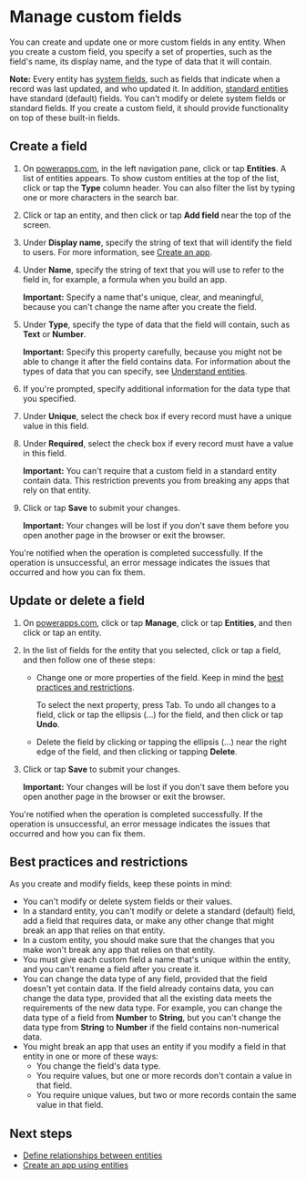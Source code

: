 <properties
	pageTitle="Manage custom fields in an entity | Microsoft PowerApps"
	description="Create, read, update, and delete custom fields in an entity."
	services="powerapps"
	documentationCenter="na"
	authors="robinarh"
	manager="anneta"
	editor=""
	tags=""/>

<tags
   ms.service="powerapps"
   ms.devlang="na"
   ms.topic="article"
   ms.tgt_pltfrm="na"
   ms.workload="na"
   ms.date="10/18/2016"
   ms.author="robinr"/>

# Manage custom fields
You can create and update one or more custom fields in any entity. When you create a custom field, you specify a set of properties, such as the field's name, its display name, and the type of data that it will contain.

**Note:** Every entity has [system fields](data-platform-create-entity.md#system-and-record-title-fields), such as fields that indicate when a record was last updated, and who updated it. In addition, [standard entities](data-platform-intro.md#standard-entities) have standard (default) fields. You can't modify or delete system fields or standard fields. If you create a custom field, it should provide functionality on top of these built-in fields.

## Create a field
1. On [powerapps.com](https://web.powerapps.com),  in the left navigation pane, click or tap **Entities**. A list of entities appears. To show custom entities at the top of the list, click or tap the **Type** column header. You can also filter the list by typing one or more characters in the search bar.
1. Click or tap an entity, and then click or tap **Add field** near the top of the screen.
1. Under **Display name**, specify the string of text that will identify the field to users. For more information, see [Create an app](data-platform-create-app.md).
1. Under **Name**, specify the string of text that you will use to refer to the field in, for example, a formula when you build an app.

	**Important:** Specify a name that's unique, clear, and meaningful, because you can't change the name after you create the field.

1. Under **Type**, specify the type of data that the field will contain, such as **Text** or **Number**.

	**Important:** Specify this property carefully, because you might not be able to change it after the field contains data. For information about the types of data that you can specify, see [Understand entities](data-platform-intro.md#custom-fields).

1. If you're prompted, specify additional information for the data type that you specified.
1. Under **Unique**, select the check box if every record must have a unique value in this field.
1. Under **Required**, select the check box if every record must have a value in this field.

	**Important:** You can't require that a custom field in a standard entity contain data. This restriction prevents you from breaking any apps that rely on that entity.

1. Click or tap **Save** to submit your changes.

	**Important:** Your changes will be lost if you don't save them before you open another page in the browser or exit the browser.

You're notified when the operation is completed successfully. If the operation is unsuccessful, an error message indicates the issues that occurred and how you can fix them.

## Update or delete a field
1. On [powerapps.com](https://web.powerapps.com), click or tap **Manage**, click or tap **Entities**, and then click or tap an entity.

1. In the list of fields for the entity that you selected, click or tap a field, and then follow one of these steps:
	- Change one or more properties of the field. Keep in mind the [best practices and restrictions](data-platform-manage-fields.md#best-practices-and-restrictions).

		To select the next property, press Tab. To undo all changes to a field, click or tap the ellipsis (...) for the field, and then click or tap **Undo**.

	- Delete the field by clicking or tapping the ellipsis (...) near the right edge of the field, and then clicking or tapping **Delete**.

1. Click or tap **Save** to submit your changes.

	**Important:** Your changes will be lost if you don't save them before you open another page in the browser or exit the browser.

You're notified when the operation is completed successfully. If the operation is unsuccessful, an error message indicates the issues that occurred and how you can fix them.

## Best practices and restrictions
As you create and modify fields, keep these points in mind:

- You can't modify or delete system fields or their values.
- In a standard entity, you can't modify or delete a standard (default) field, add a field that requires data, or make any other change that might break an app that relies on that entity.
- In a custom entity, you should make sure that the changes that you make won't break any app that relies on that entity.
- You must give each custom field a name that's unique within the entity, and you can't rename a field after you create it.
- You can change the data type of any field, provided that the field doesn't yet contain data. If the field already contains data, you can change the data type, provided that all the existing data meets the requirements of the new data type. For example, you can change the data type of a field from **Number** to **String**, but you can't change the data type from **String** to **Number** if the field contains non-numerical data.
- You might break an app that uses an entity if you modify a field in that entity in one or more of these ways:
	- You change the field's data type.
	- You require values, but one or more records don't contain a value in that field.
	- You require unique values, but two or more records contain the same value in that field.

## Next steps
- [Define relationships between entities](data-platform-entity-lookup.md)
- [Create an app using entities](data-platform-create-app.md)
